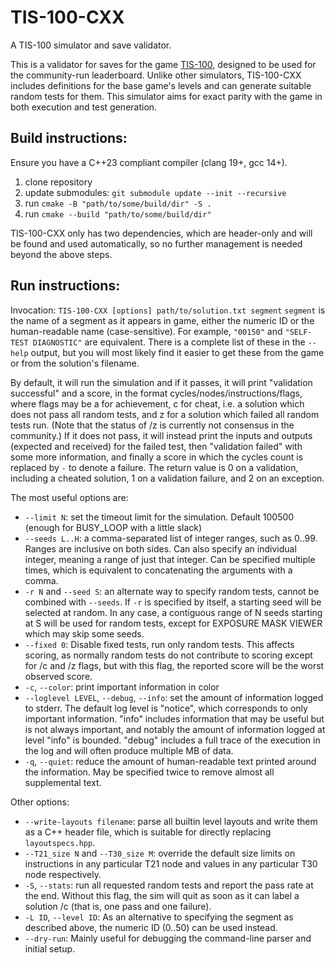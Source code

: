 # TIS-100-CXX
A TIS-100 simulator and save validator.

This is a validator for saves for the game
[TIS-100](https://zachtronics.com/tis-100/), designed to be used for the 
community-run leaderboard. Unlike other simulators, TIS-100-CXX includes
definitions for the base game's levels and can generate suitable random tests
for them. This simulator aims for exact parity with the game in both execution
and test generation.

## Build instructions:

Ensure you have a C++23 compliant compiler (clang 19+, gcc 14+).

1. clone repository
2. update submodules: `git submodule update --init --recursive`
2. run `cmake -B "path/to/some/build/dir" -S .`
3. run `cmake --build "path/to/some/build/dir"`

TIS-100-CXX only has two dependencies, which are header-only and will be found
and used automatically, so no further management is needed beyond the above
steps.

## Run instructions:

Invocation:
`TIS-100-CXX [options] path/to/solution.txt segment`
`segment` is the name of a segment as it appears in game, either the numeric ID
or the human-readable name (case-sensitive). For example, `"00150"` and
`"SELF-TEST DIAGNOSTIC"` are equivalent. There is a complete list of these in
the `--help` output, but you will most likely find it easier to get these from
the game or from the solution's filename. 

By default, it will run the simulation and if it passes, it will print
"validation successful" and a score, in the format 
cycles/nodes/instructions/flags, where flags may be a for achievement, c for
cheat, i.e. a solution which does not pass all random tests, and z for a
solution which failed all random tests run. (Note that the status of /z is
currently not consensus in the community.) If it does not pass, it will instead
print the inputs and outputs (expected and received) for the failed test, then
"validation failed" with some more information, and finally a score in which
the cycles count is replaced by `-` to denote a failure. The return value is 0
on a validation, including a cheated solution, 1 on a validation failure, and 2
on an exception.

The most useful options are:
- `--limit N`: set the timeout limit for the simulation. Default 100500 (enough
  for BUSY_LOOP with a little slack)
- `--seeds L..H`: a comma-separated list of integer ranges, such as 0..99.
  Ranges are inclusive on both sides. Can also specify an individual integer,
  meaning a range of just that integer. Can be specified multiple times, which
  is equivalent to concatenating the arguments with a comma.
- `-r N` and `--seed S`: an alternate way to specify random tests, cannot be
  combined with `--seeds`. If `-r` is specified by itself, a starting seed will
  be selected at random. In any case, a contiguous range of N seeds starting at
  S will be used for random tests, except for EXPOSURE MASK VIEWER which may
  skip some seeds.
- `--fixed 0`: Disable fixed tests, run only random tests. This affects scoring,
  as normally random tests do not contribute to scoring except for /c and /z
  flags, but with this flag, the reported score will be the worst observed
  score.
- `-c`, `--color`: print important information in color
- `--loglevel LEVEL`, `--debug`, `--info`: set the amount of information logged
  to stderr. The default log level is "notice", which corresponds to only
  important information. "info" includes information that may be useful but is
  not always important, and notably the amount of information logged at level
  "info" is bounded. "debug" includes a full trace of the execution in the
  log and will often produce multiple MB of data.
- `-q`, `--quiet`: reduce the amount of human-readable text printed around the
  information. May be specified twice to remove almost all supplemental text.
  
Other options:
- `--write-layouts filename`: parse all builtin level layouts and write them as
  a C++ header file, which is suitable for directly replacing `layoutspecs.hpp`.
- `--T21_size N` and `--T30_size M`: override the default size limits on
  instructions in any particular T21 node and values in any particular T30 node
  respectively.
- `-S`, `--stats`: run all requested random tests and report the pass rate at
  the end. Without this flag, the sim will quit as soon as it can label a
  solution /c (that is, one pass and one failure).
- `-L ID`, `--level ID`: As an alternative to specifying the segment as
  described above, the numeric ID (0..50) can be used instead.
- `--dry-run`: Mainly useful for debugging the command-line parser and initial
  setup.
